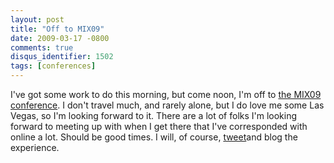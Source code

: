 ```yaml
---
layout: post
title: "Off to MIX09"
date: 2009-03-17 -0800
comments: true
disqus_identifier: 1502
tags: [conferences]
---
```

I've got some work to do this morning, but come noon, I'm off to [the
MIX09 conference](http://visitmix.com/). I don't travel much, and rarely
alone, but I do love me some Las Vegas, so I'm looking forward to it.
There are a lot of folks I'm looking forward to meeting up with when I
get there that I've corresponded with online a lot. Should be good
times. I will, of course, [tweet](http://twitter.com/tillig)and blog the
experience.
